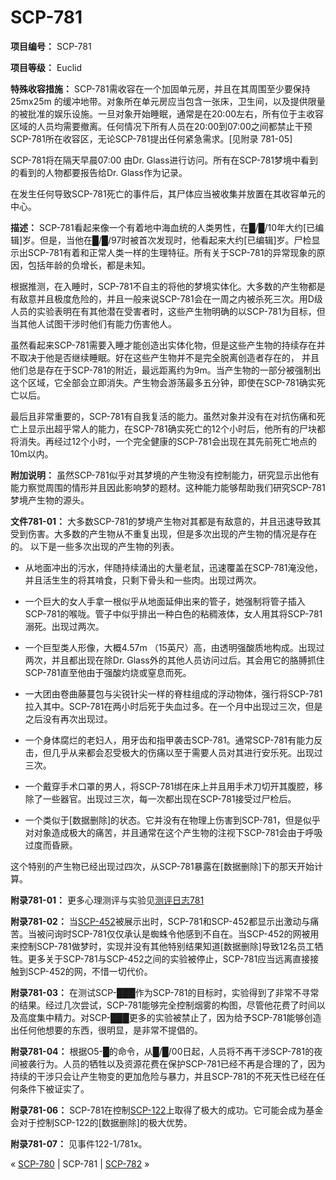 # SCP-781
                        


**项目编号：** SCP-781

**项目等级：** Euclid

**特殊收容措施：** SCP-781需收容在一个加固单元房，并且在其周围至少要保持25mx25m 的缓冲地带。对象所在单元房应当包含一张床，卫生间，以及提供限量的被批准的娱乐设施。一旦对象开始睡眠，通常是在20:00左右，所有位于主收容区域的人员均需要撤离。任何情况下所有人员在20:00到07:00之间都禁止干预SCP-781所在收容区，无论SCP-781提出任何紧急需求。[见附录 781-05]

SCP-781将在隔天早晨07:00 由Dr. Glass进行访问。所有在SCP-781梦境中看到的看到的人物都要报告给Dr. Glass作为记录。

在发生任何导致SCP-781死亡的事件后，其尸体应当被收集并放置在其收容单元的中心。

**描述：** SCP-781看起来像一个有着地中海血统的人类男性，在█/█/10年大约[已编辑]岁。但是，当他在█/█/97时被首次发现时，他看起来大约[已编辑]岁。尸检显示出SCP-781有着和正常人类一样的生理特征。所有关于SCP-781的异常现象的原因，包括年龄的负增长，都是未知。

根据推测，在入睡时，SCP-781不自主的将他的梦境实体化。大多数的产生物都是有敌意并且极度危险的，并且一般来说SCP-781会在一周之内被杀死三次。用D级人员的实验表明在有其他潜在受害者时，这些产生物明确的以SCP-781为目标，但当其他人试图干涉时他们有能力伤害他人。

虽然看起来SCP-781需要入睡才能创造出实体化物，但是这些产生物的持续存在并不取决于他是否继续睡眠。好在这些产生物并不是完全脱离创造者存在的，
并且他们总是存在于SCP-781的附近，最远距离约为9m。当产生物的一部分被强制出这个区域，它全部会立即消失。产生物会游荡最多五分钟，即使在SCP-781确实死亡以后。

最后且非常重要的，SCP-781有自我复活的能力。虽然对象并没有在对抗伤痛和死亡上显示出超乎常人的能力，在SCP-781确实死亡的12个小时后，他所有的尸块都将消失。再经过12个小时，一个完全健康的SCP-781会出现在其先前死亡地点的10m以内。

**附加说明：** 虽然SCP-781似乎对其梦境的产生物没有控制能力，研究显示出他有能力察觉周围的情形并且因此影响梦的题材。这种能力能够帮助我们研究SCP-781梦境产生物的源头。

**文件781-01：** 大多数SCP-781的梦境产生物对其都是有敌意的，并且迅速导致其受到伤害。大多数的产生物从不重复出现，但是多次出现的产生物的情况是存在的。
以下是一些多次出现的产生物的列表。

- 从地面冲出的污水，伴随持续涌出的大量老鼠，迅速覆盖在SCP-781淹没他，并且活生生的将其啃食，只剩下骨头和一些肉。出现过两次。

- 一个巨大的女人手拿一根似乎从地面延伸出来的管子，她强制将管子插入SCP-781的喉咙。管子中似乎排出一种白色的粘稠液体，女人用其将SCP-781溺死。出现过两次。

- 一个巨型类人形像，大概4.57m （15英尺）高，由透明强酸质地构成。出现过两次，并且都出现在除Dr. Glass外的其他人员访问过后。其会用它的胳膊抓住SCP-781直至他由于强酸灼烧或窒息而死。

- 一大团由卷曲藤蔓包与尖锐针尖一样的脊柱组成的浮动物体，强行将SCP-781拉入其中。SCP-781在两小时后死于失血过多。在一个月中出现过三次，但是之后没有再次出现过。

- 一个身体腐烂的老妇人，用牙齿和指甲袭击SCP-781。通常SCP-781有能力反击，但几乎从来都会忍受极大的伤痛以至于需要人员对其进行安乐死。出现过三次。

- 一个戴穿手术口罩的男人，将SCP-781绑在床上并且用手术刀切开其腹腔，移除了一些器官。出现过三次，每一次都出现在SCP-781接受过尸检后。

- 一个类似于[数据删除]的状态。它并没有在物理上伤害到SCP-781，但是似乎对对象造成极大的痛苦，并且通常在这个产生物的注视下SCP-781会由于呼吸过度而昏厥。

这个特别的产生物已经出现过四次，从SCP-781暴露在[数据删除]下的那天开始计算。

**附录781-01：** 更多心理测评与实验见[测评日志781](/evaluation-log-781)

**附录781-02：** 当[SCP-452](/scp-452)被展示出时，SCP-781和SCP-452都显示出激动与痛苦。当被问询时SCP-781仅仅承认是蜘蛛令他感到不自在。当SCP-452的网被用来控制SCP-781做梦时，实现并没有其他特别结果知道[数据删除]导致12名员工牺牲。更多关于SCP-781与SCP-452之间的实验被停止，SCP-781应当远离直接接触到SCP-452的网，不惜一切代价。

**附录781-03：** 在测试SCP-███作为SCP-781的目标时，实验得到了非常不寻常的结果。经过几次尝试，SCP-781能够完全控制烟雾的构图，尽管他花费了时间以及高度集中精力。对SCP-███更多的实验被禁止了，因为给予SCP-781能够创造出任何他想要的东西，很明显，是非常不提倡的。

**附录781-04：** 根据O5-█的命令，从█/█/00日起，人员将不再干涉SCP-781的夜间被袭行为。人员的牺牲以及资源花费在保护SCP-781已经不再是合理的了，因为持续的干涉只会让产生物变的更加危险与暴力，并且SCP-781的不死天性已经在任何条件下被证实了。

**附录781-06：** SCP-781在控制[SCP-122](/scp-122)上取得了极大的成功。它可能会成为基金会对于控制SCP-122的[数据删除]的极大优势。

**附录781-07：** 见事件122-1/781x。



« [SCP-780](/scp-780) | SCP-781 | [SCP-782](/scp-782) »





                    